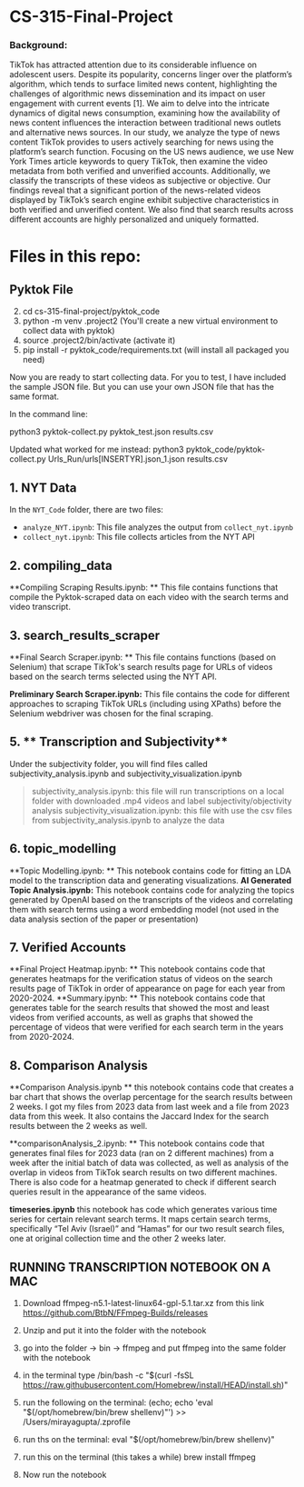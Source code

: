 # CS-315-Final-Project
### Background:
TikTok has attracted attention due to its considerable influence on adolescent
users. Despite its popularity, concerns linger over the platform’s algorithm,
which tends to surface limited news content, highlighting the challenges of
algorithmic news dissemination and its impact on user engagement with
current events [1]. We aim to delve into the intricate dynamics of digital news
consumption, examining how the availability of news content influences the
interaction between traditional news outlets and alternative news sources.
In our study, we analyze the type of news content TikTok provides to users
actively searching for news using the platform’s search function. Focusing
on the US news audience, we use New York Times article keywords to
query TikTok, then examine the video metadata from both verified and
unverified accounts. Additionally, we classify the transcripts of these videos
as subjective or objective. Our findings reveal that a significant portion of the
news-related videos displayed by TikTok’s search engine exhibit subjective
characteristics in both verified and unverified content. We also find that
search results across different accounts are highly personalized and uniquely
formatted.

# Files in this repo: 

## Pyktok File <br />
2. cd cs-315-final-project/pyktok_code <br />
3. python -m venv .project2  (You'll create a new virtual environment to collect data with pyktok) <br />
4. source .project2/bin/activate (activate it) <br />
5. pip install -r pyktok_code/requirements.txt (will install all packaged you need) <br />

Now you are ready to start collecting data. For you to test, I have included the sample JSON file. But you can use your own JSON file that has the same format. <br />

In the command line: <br />

python3 pyktok-collect.py pyktok_test.json results.csv

Updated what worked for me instead:
python3 pyktok_code/pyktok-collect.py Urls_Run/urls[INSERTYR].json_1.json results.csv

## 1. NYT Data
In the `NYT_Code` folder, there are two files:

- `analyze_NYT.ipynb`: This file analyzes the output from `collect_nyt.ipynb`
- `collect_nyt.ipynb`: This file collects articles from the NYT API

## 2. **compiling_data**
   **Compiling Scraping Results.ipynb: ** This file contains functions that compile the Pyktok-scraped data on each video with the search terms and video transcript.

## 3. **search_results_scraper**
   **Final Search Scraper.ipynb: ** This file contains functions (based on Selenium) that scrape TikTok's search results page for URLs of videos based on the search terms selected using the NYT API.

   **Preliminary Search Scraper.ipynb:** This file contains the code for different approaches to scraping TikTok URLs (including using XPaths) before the Selenium webdriver was chosen for the final scraping. 

## 5. ** Transcription and Subjectivity**
Under the subjectivity folder, you will find files called subjectivity_analysis.ipynb and subjectivity_visualization.ipynb
>  subjectivity_analysis.ipynb: this file will run transcriptions on a local folder with downloaded .mp4 videos and label subjectivity/objectivity analysis
> subjectivity_visualization.ipynb: this file with use the csv files from subjectivity_analysis.ipynb to analyze the data

## 6. **topic_modelling**
   **Topic Modelling.ipynb: ** This notebook contains code for fitting an LDA model to the transcription data and generating visualizations. 
**AI Generated Topic Analysis.ipynb:** This notebook contains code for analyzing the topics generated by OpenAI based on the transcripts of the videos and correlating them with search terms using a word embedding model (not used in the data analysis section of the paper or presentation)

## 7. Verified Accounts
**Final Project Heatmap.ipynb: ** This notebook contains code that generates heatmaps for the verification status of videos on the search results page of TikTok in order of appearance on page for each year from 2020-2024.
**Summary.ipynb: ** This notebook contains code that generates table for the search results that showed the most and least videos from verified accounts, as well as graphs that showed the percentage of videos that were verified for each search term in the years from 2020-2024.

## 8. Comparison Analysis
**Comparison Analysis.ipynb ** this notebook contains code that creates a bar chart that shows the overlap percentage for the search results between 2 weeks. I got my files from 2023 data from last week and a file from 2023 data from this week.  It also contains the Jaccard Index for the search results between the 2 weeks as well.

**comparisonAnalysis_2.ipynb: ** This notebook contains code that generates final files for 2023 data (ran on 2 different machines) from a week after the initial batch of data was collected, as well as analysis of the overlap in videos from TikTok search results on two different machines. There is also code for a heatmap generated to check if different search queries result in the appearance of the same videos.

**timeseries.ipynb** this notebook has code which generates various time series for certain relevant search terms. It maps certain search terms, specifically “Tel Aviv (Israel)” and “Hamas” for our two result search files, one at original collection time and the other 2 weeks later. 



## RUNNING TRANSCRIPTION NOTEBOOK ON A MAC
1. Download ffmpeg-n5.1-latest-linux64-gpl-5.1.tar.xz from this link https://github.com/BtbN/FFmpeg-Builds/releases
2. Unzip and put it into the folder with the notebook
3. go into the folder -> bin -> ffmpeg and put ffmpeg into the same folder with the notebook
4. in the terminal type 
/bin/bash -c "$(curl -fsSL https://raw.githubusercontent.com/Homebrew/install/HEAD/install.sh)"

5. run the following on the terminal: 
(echo; echo 'eval "$(/opt/homebrew/bin/brew shellenv)"') >> /Users/mirayagupta/.zprofile

6. run ths on the terminal: 
eval "$(/opt/homebrew/bin/brew shellenv)"

7. run this on the terminal (this takes a while)
brew install ffmpeg

8. Now run the notebook
